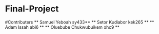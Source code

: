 # Final-Project

#Contributers
** Samuel Yeboah sy433** 
** Setor Kudiabor kek265 **
** Adam Issah abi6 **
** Oluebube Chukwubuikem ohc9 **
